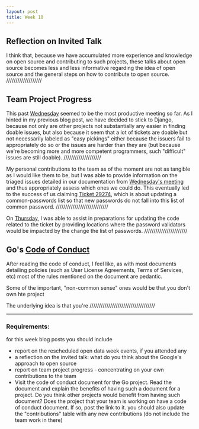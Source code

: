 ```yaml
---
layout: post
title: Week 10
---
```


## Reflection on Invited Talk
I think that, because we have accumulated more experience and knowledge on open source and contributing to such projects, these talks about open source becomes less and less informative regarding the idea of open source and the general steps on how to contribute to open source.
///////////////////

## Team Project Progress
This past [Wednesday](https://github.com/nyu-ossd-s18/django-team/blob/master/minutes/minutes-2018-04-04.md) seemed to be the most productive meeting so far. As I hinted in my previous blog post, we have decided to stick to Django, because not only are other projects not substantially any easier in finding doable issues, but also because it seem that a lot of tickets are doable but not necessarily labeled as "easy pickings" either because the issuers fail to appropriately do so or the issues are harder than they are (but because we're becoming more and more competent programmers, such "difficult" issues are still doable).
////////////////////

My personal contributions to the team as of the moment are not as tangible as I would like them to be, but I was able to provide information on the triaged issues detailed in our documentation from [Wednesday's meeting](https://github.com/ny-ossd-s18/django-team/blob/master/minutes/minutes-2018-04-04.md) and thus appropriately assess which ones we could do. This eventually led to the success of us claiming [Ticket 29274](https://code.djangoproject.com/ticket/29274), which is about updating a common-passwords list so that new passwords do not fall into this list of common password.
////////////////////////////

On [Thursday](https://github.com/nyu-ossd-s18/django-team/blob/master/minutes/minutes-2018-04-05.md), I was able to assist in preparations for updating the code related to the ticket by providing locations where the password validators would be impacted by the change the list of passwords.
///////////////////////

## Go's [Code of Conduct](https://golang.org/conduct)
After reading the code of conduct, I feel like, as with most documents detailing policies (such as User License Agreements, Terms of Services, etc) most of the rules mentioned on the document are pedantic.

Some of the important, "non-common sense" ones would be that you don't own hte project

The underlying idea is that you're 
///////////////////////////////////

---
### Requirements:

for this week blog posts you should include
- report on the rescheduled open data week events, if you attended any
- a reflection on the invited talk: what do you think about the Google's approach to open source
- report on team project progress - concentrating on your own contributions to the team
- Visit the code of conduct document for the Go project. Read the document and explain the benefits of having such a document for a project. Do you think other projects would benefit from having such document? Does the project that your team is working on have a code of conduct document. If so, post the link to it.
you should also update the "contributions" table with any new contributions (do not include the team work in there)
